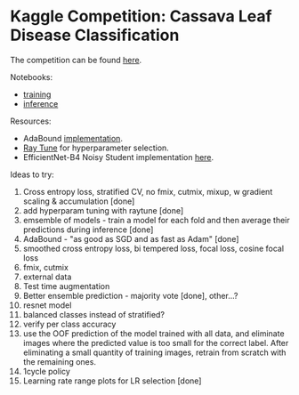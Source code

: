 # Kaggle Competition: Cassava Leaf Disease Classification

The competition can be found [here](https://www.kaggle.com/c/cassava-leaf-disease-classification/overview).

Notebooks:
- [training](https://github.com/felixglush/kaggle-cassava-disease-classification/blob/master/training.ipynb)
- [inference](https://github.com/felixglush/kaggle-cassava-disease-classification/blob/master/inference.ipynb)

Resources:
- AdaBound [implementation](https://github.com/Luolc/AdaBound/).
- [Ray Tune](https://docs.ray.io/en/latest/tune/index.html) for hyperparameter selection.
- EfficientNet-B4 Noisy Student implementation [here](https://rwightman.github.io/pytorch-image-models/).

Ideas to try:
1. Cross entropy loss, stratified CV, no fmix, cutmix, mixup, w gradient scaling & accumulation [done]
2. add hyperparam tuning with raytune [done]
5. emsemble of models - train a model for each fold and then average their predictions during inference [done]
13. AdaBound - "as good as SGD and as fast as Adam" [done]
2. smoothed cross entropy loss, bi tempered loss, focal loss, cosine focal loss
3. fmix, cutmix
4. external data
7. Test time augmentation
8. Better ensemble prediction - majority vote [done], other...?
10. resnet model
11. balanced classes instead of stratified?
12. verify per class accuracy
13. use the OOF prediction of the model trained with all data, and eliminate images where the predicted value is too small for the correct label. After eliminating a small quantity of training images, retrain from scratch with the remaining ones.
14. 1cycle policy
15. Learning rate range plots for LR selection [done]
